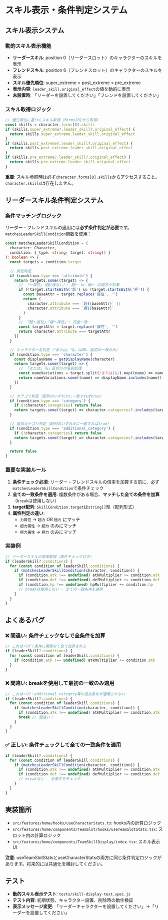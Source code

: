 # スキル表示・条件判定システム

## スキル表示システム

### 動的スキル表示機能

- **リーダースキル**: position 0（リーダースロット）のキャラクターのスキルを表示
- **フレンドスキル**: position 6（フレンドスロット）のキャラクターのスキルを表示
- **スキル優先順位**: super_extreme > post_extreme > pre_extreme
- **表示内容**: `leader_skill.original_effect`の値を動的に表示
- **未設置時**: 「リーダーを設置してください」「フレンドを設置してください」

### スキル取得ロジック

```typescript
// 優先順位に基づくスキル取得（forms[0]から取得）
const skills = character.forms[0].skills
if (skills.super_extreme?.leader_skill?.original_effect) {
  return skills.super_extreme.leader_skill.original_effect
}
if (skills.post_extreme?.leader_skill?.original_effect) {
  return skills.post_extreme.leader_skill.original_effect
}
if (skills.pre_extreme?.leader_skill?.original_effect) {
  return skills.pre_extreme.leader_skill.original_effect
}
```

**重要**: スキル参照時は必ず`character.forms[0].skills`からアクセスすること。`character.skills`は存在しません。

## リーダースキル条件判定システム

### 条件マッチングロジック

リーダー・フレンドスキルの適用には**必ず条件判定が必要**です。`matchesLeaderSkillCondition`関数を使用：

```typescript
const matchesLeaderSkillCondition = (
  character: Character,
  condition: { type: string; target: string[] }
): boolean => {
  const targets = condition.target

  // 属性判定
  if (condition.type === 'attribute') {
    return targets.some((target) => {
      // 「〜属性」（超/極なし）: 超〜 or 極〜 の両方が対象
      if (!target.startsWith('超') && !target.startsWith('極')) {
        const baseAttr = target.replace('属性', '')
        return (
          character.attribute === `超${baseAttr}` ||
          character.attribute === `極${baseAttr}`
        )
      }
      // 「超〜属性」「極〜属性」: 完全一致
      const targetAttr = target.replace('属性', '')
      return character.attribute === targetAttr
    })
  }

  // キャラクター名判定（「または」「&」はOR、最初の一致のみ）
  if (condition.type === 'character') {
    const displayName = getDisplayName(character)
    return targets.some((target) => {
      // 「または」「&」区切りの名前処理
      const nameVariations = target.split(/または|&/).map((name) => name.trim())
      return nameVariations.some((name) => displayName.includes(name))
    })
  }

  // カテゴリ判定（配列のいずれかに一致すればtrue）
  if (condition.type === 'category') {
    if (!character.categories) return false
    return targets.some((target) => character.categories?.includes(target))
  }

  // 追加カテゴリ判定（配列のいずれかに一致すればtrue）
  if (condition.type === 'additional_category') {
    if (!character.categories) return false
    return targets.some((target) => character.categories?.includes(target))
  }

  return false
}
```

### 重要な実装ルール

1. **条件チェック必須**: リーダー・フレンドスキルの倍率を加算する前に、必ず`matchesLeaderSkillCondition`で条件チェック
2. **全ての一致条件を適用**: 複数条件がある場合、**マッチした全ての条件を加算**（`break`は使用しない）
3. **target配列**: `SkillCondition.target`は`string[]`型（配列形式）
4. **属性判定の違い**:
   - `力属性` → `超力` OR `極力` にマッチ
   - `超力属性` → `超力` のみにマッチ
   - `極力属性` → `極力` のみにマッチ

### 実装例

```typescript
// リーダースキルの倍率取得（条件チェック付き）
if (leaderSkill?.conditions) {
  for (const condition of leaderSkill.conditions) {
    if (matchesLeaderSkillCondition(character, condition)) {
      if (condition.atk !== undefined) atkMultiplier += condition.atk
      if (condition.def !== undefined) defMultiplier += condition.def
      if (condition.hp !== undefined) hpMultiplier += condition.hp
      // breakは使用しない - 全ての一致条件を適用
    }
  }
}
```

## よくあるバグ

### ❌ 間違い: 条件チェックなしで全条件を加算

```typescript
// これはバグ！条件に関係なく全て加算される
if (leaderSkill?.conditions) {
  for (const condition of leaderSkill.conditions) {
    if (condition.atk !== undefined) atkMultiplier += condition.atk
  }
}
```

### ❌ 間違い: breakを使用して最初の一致のみ適用

```typescript
// これはバグ！additional_category等の追加条件が適用されない
if (leaderSkill?.conditions) {
  for (const condition of leaderSkill.conditions) {
    if (matchesLeaderSkillCondition(character, condition)) {
      if (condition.atk !== undefined) atkMultiplier += condition.atk
      break // 間違い！
    }
  }
}
```

### ✅ 正しい: 条件チェックして全ての一致条件を適用

```typescript
if (leaderSkill?.conditions) {
  for (const condition of leaderSkill.conditions) {
    if (matchesLeaderSkillCondition(character, condition)) {
      if (condition.atk !== undefined) atkMultiplier += condition.atk
      if (condition.def !== undefined) defMultiplier += condition.def
      // breakなし - 全条件をチェック
    }
  }
}
```

## 実装箇所

- `src/features/home/hooks/useCharacterStats.ts`: hooks内の計算ロジック
- `src/features/home/components/TeamSlot/hooks/useTeamSlotStats.tsx`: スロット内の計算ロジック
- `src/features/home/components/TeamSkillDisplay/index.tsx`: スキル表示UI

**注意**: useTeamSlotStatsとuseCharacterStatsの両方に同じ条件判定ロジックがあります。将来的には共通化を検討してください。

## テスト

- **動的スキル表示テスト**: `tests/skill-display-test.spec.js`
- **テスト内容**: 初期状態、キャラクター設置、削除時の動作検証
- **表示メッセージ変更**: 「リーダーキャラクターを設置してください」→「リーダーを設置してください」
